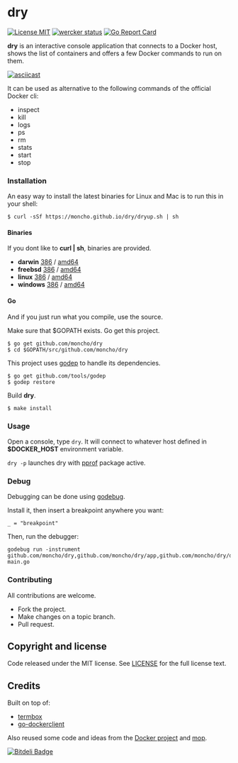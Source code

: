# dry
[![License MIT](https://img.shields.io/badge/license-MIT-lightgrey.svg?style=flat)](https://github.com/moncho/dry#license-mit)
[![wercker status](https://app.wercker.com/status/66c3ab71a46c0c8841f34a526fc23189/s/master "wercker status")](https://app.wercker.com/project/bykey/66c3ab71a46c0c8841f34a526fc23189)
[![Go Report Card](http://goreportcard.com/badge/moncho/dry)](http://goreportcard.com/report/moncho/dry)


**dry** is an interactive console application that connects to a Docker host, shows the list of containers and offers a few Docker commands to run on them.

[![asciicast](https://asciinema.org/a/31436.png)](https://asciinema.org/a/31436?autoplay=1)

It can be used as alternative to the following commands of the official Docker cli:

* inspect
* kill
* logs
* ps
* rm
* stats
* start
* stop

### Installation

An easy way to install the latest binaries for Linux and Mac is to run this in your shell:

```
$ curl -sSf https://moncho.github.io/dry/dryup.sh | sh
```

#### Binaries

If you dont like to **curl | sh**, binaries are provided.

- **darwin** [386](https://github.com/moncho/dry/releases/download/v0.3-beta.1/dry-darwin-386) / [amd64](https://github.com/moncho/dry/releases/download/v0.3-beta.1/dry-darwin-amd64)
- **freebsd** [386](https://github.com/moncho/dry/releases/download/v0.3-beta.1/dry-freebsd-386) / [amd64](https://github.com/moncho/dry/releases/download/v0.3-beta.1/dry-freebsd-amd64)
- **linux** [386](https://github.com/moncho/dry/releases/download/v0.3-beta.1/dry-linux-386) / [amd64](https://github.com/moncho/dry/releases/download/v0.3-beta.1/dry-linux-amd64)
- **windows** [386](https://github.com/moncho/dry/releases/download/v0.3-beta.1/dry-windows-386) / [amd64](https://github.com/moncho/dry/releases/download/v0.3-beta.1/dry-windows-amd64)

#### Go

And if you just run what you compile, use the source.

Make sure that $GOPATH exists. Go get this project.
```
$ go get github.com/moncho/dry
$ cd $GOPATH/src/github.com/moncho/dry
```
This project uses [godep](https://github.com/tools/godep) to handle its dependencies. 
```
$ go get github.com/tools/godep
$ godep restore
```
Build **dry**.
```
$ make install
```

### Usage

Open a console, type ```dry```. It will connect to whatever host defined in **$DOCKER_HOST** environment variable.

```dry -p``` launches dry with [pprof](https://golang.org/pkg/net/http/pprof/) package active.

### Debug

Debugging can be done using [godebug](https://github.com/mailgun/godebug).

Install it, then insert a breakpoint anywhere you want:
```
_ = "breakpoint"
```
Then, run the debugger:
```
godebug run -instrument github.com/moncho/dry,github.com/moncho/dry/app,github.com/moncho/dry/docker,github.com/moncho/dry/ui,github.com/moncho/dry/appui main.go
```
### Contributing
All contributions are welcome.

* Fork the project.
* Make changes on a topic branch.
* Pull request.

## Copyright and license

Code released under the MIT license. See
[LICENSE](https://github.com/moncho/dry/blob/master/LICENSE) for the full license text.

## Credits

Built on top of:
* [termbox](https://github.com/nsf/termbox-go)
* [go-dockerclient](https://github.com/fsouza/go-dockerclient)

Also reused some code and ideas from the [Docker project](https://github.com/docker/docker) and [mop](https://github.com/michaeldv/mop).


[![Bitdeli Badge](https://d2weczhvl823v0.cloudfront.net/moncho/dry/trend.png)](https://bitdeli.com/free "Bitdeli Badge")
